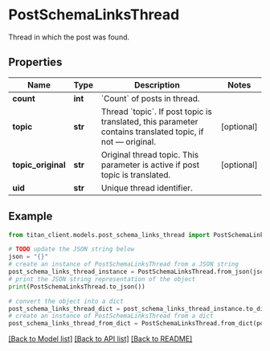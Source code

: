 # PostSchemaLinksThread

Thread in which the post was found.

## Properties

Name | Type | Description | Notes
------------ | ------------- | ------------- | -------------
**count** | **int** | &#x60;Count&#x60; of posts in thread. | 
**topic** | **str** | Thread &#x60;topic&#x60;. If post topic is translated, this parameter contains translated topic, if not — original. | [optional] 
**topic_original** | **str** | Original thread topic. This parameter is active if post topic is translated. | [optional] 
**uid** | **str** | Unique thread identifier. | 

## Example

```python
from titan_client.models.post_schema_links_thread import PostSchemaLinksThread

# TODO update the JSON string below
json = "{}"
# create an instance of PostSchemaLinksThread from a JSON string
post_schema_links_thread_instance = PostSchemaLinksThread.from_json(json)
# print the JSON string representation of the object
print(PostSchemaLinksThread.to_json())

# convert the object into a dict
post_schema_links_thread_dict = post_schema_links_thread_instance.to_dict()
# create an instance of PostSchemaLinksThread from a dict
post_schema_links_thread_from_dict = PostSchemaLinksThread.from_dict(post_schema_links_thread_dict)
```
[[Back to Model list]](../README.md#documentation-for-models) [[Back to API list]](../README.md#documentation-for-api-endpoints) [[Back to README]](../README.md)



